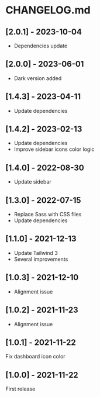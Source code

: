 # CHANGELOG.md

## [2.0.1] - 2023-10-04

- Dependencies update

## [2.0.0] - 2023-06-01

- Dark version added

## [1.4.3] - 2023-04-11

- Update dependencies

## [1.4.2] - 2023-02-13

- Update dependencies
- Improve sidebar icons color logic

## [1.4.0] - 2022-08-30

- Update sidebar

## [1.3.0] - 2022-07-15

- Replace Sass with CSS files
- Update dependencies

## [1.1.0] - 2021-12-13

- Update Tailwind 3
- Several improvements

## [1.0.3] - 2021-12-10

- Alignment issue

## [1.0.2] - 2021-11-23

- Alignment issue

## [1.0.1] - 2021-11-22

Fix dashboard icon color

## [1.0.0] - 2021-11-22

First release